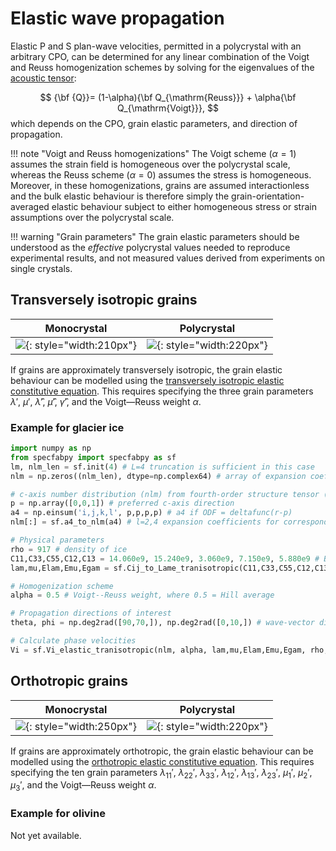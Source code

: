 # Elastic wave propagation

Elastic P and S plan-wave velocities, permitted in a polycrystal with an arbitrary CPO, can be determined for any linear combination of the Voigt and Reuss homogenization schemes by solving for the eigenvalues of the [acoustic tensor](https://www.brown.edu/Departments/Engineering/Courses/En221/Notes/Elasticity/Elasticity.htm):

$$
{\bf {Q}}= (1-\alpha){\bf Q_{\mathrm{Reuss}}} + \alpha{\bf Q_{\mathrm{Voigt}}},
$$
which depends on the CPO, grain elastic parameters, and direction of propagation.

!!! note "Voigt and Reuss homogenizations"
    The Voigt scheme ($\alpha=1$) assumes the strain field is homogeneous over the polycrystal scale, whereas the Reuss scheme ($\alpha=0$) assumes the stress is homogeneous.
    Moreover, in these homogenizations, grains are assumed interactionless and the bulk elastic behaviour is therefore simply the grain-orientation-averaged elastic behaviour subject to either homogeneous stress or strain assumptions over the polycrystal scale.

!!! warning "Grain parameters" 
    The grain elastic parameters should be understood as the *effective* polycrystal values needed to reproduce experimental results, and not measured values derived from experiments on single crystals.

## Transversely isotropic grains

| Monocrystal | Polycrystal |
| :-: | :-: |
| ![](https://raw.githubusercontent.com/nicholasmr/specfab/main/images/tranisotropic/tranisotropic-elastic-monocrystal.png){: style="width:210px"} | ![](https://raw.githubusercontent.com/nicholasmr/specfab/main/images/tranisotropic/polycrystal.png){: style="width:220px"} |

If grains are approximately transversely isotropic, the grain elastic behaviour can be modelled using the [transversely isotropic elastic constitutive equation](constitutive-elastic.md).
This requires specifying the three grain parameters $\lambda'$, $\mu'$, $\hat{\lambda}'$, $\hat{\mu}'$, $\hat{\gamma}'$, and the Voigt&mdash;Reuss weight $\alpha$.

### Example for glacier ice

```python
import numpy as np
from specfabpy import specfabpy as sf
lm, nlm_len = sf.init(4) # L=4 truncation is sufficient in this case
nlm = np.zeros((nlm_len), dtype=np.complex64) # array of expansion coefficients

# c-axis number distribution (nlm) from fourth-order structure tensor (a4)
p = np.array([0,0,1]) # preferred c-axis direction
a4 = np.einsum('i,j,k,l', p,p,p,p) # a4 if ODF = deltafunc(r-p) 
nlm[:] = sf.a4_to_nlm(a4) # l=2,4 expansion coefficients for corresponding ODF (a4 is normalized)

# Physical parameters
rho = 917 # density of ice
C11,C33,C55,C12,C13 = 14.060e9, 15.240e9, 3.060e9, 7.150e9, 5.880e9 # Bennett (1968) parameters
lam,mu,Elam,Emu,Egam = sf.Cij_to_Lame_tranisotropic(C11,C33,C55,C12,C13) 

# Homogenization scheme
alpha = 0.5 # Voigt--Reuss weight, where 0.5 = Hill average

# Propagation directions of interest
theta, phi = np.deg2rad([90,70,]), np.deg2rad([0,10,]) # wave-vector directions (theta is colatitude, phi is longitude)

# Calculate phase velocities
Vi = sf.Vi_elastic_tranisotropic(nlm, alpha, lam,mu,Elam,Emu,Egam, rho, theta,phi) # phase velocities are V_S1=vi[0,:], V_S2=vi[1,:], V_P=vi[2,:]
```

## Orthotropic grains

| Monocrystal | Polycrystal |
| :-: | :-: |
| ![](https://raw.githubusercontent.com/nicholasmr/specfab/main/images/orthotropic/orthotropic-elastic-monocrystal.png){: style="width:250px"} | ![](https://raw.githubusercontent.com/nicholasmr/specfab/main/images/orthotropic/polycrystal.png){: style="width:220px"} |

If grains are approximately orthotropic, the grain elastic behaviour can be modelled using the [orthotropic elastic constitutive equation](constitutive-elastic.md).
This requires specifying the ten grain parameters $\lambda_{11}'$, $\lambda_{22}'$, $\lambda_{33}'$, $\lambda_{12}'$, $\lambda_{13}'$, $\lambda_{23}'$, $\mu_{1}'$, $\mu_{2}'$, $\mu_{3}'$, and the Voigt&mdash;Reuss weight $\alpha$.

### Example for olivine

Not yet available.

<!--
For polycrystals with orthotropic grains characterized by *effective* values of the grain elastic constants $a,b,c$ (see [elasticities](constitutive-elastic.md)).

**Example for olivine**

```python
import numpy as np
from specfabpy import specfabpy as sf
lm, nlm_len = sf.init(4) # L=4 truncation is sufficient in this case
nlm = np.zeros((nlm_len), dtype=np.complex64) # array of expansion coefficients

# c-axis number distribution (nlm) from fourth-order structure tensor (a4)
p = np.array([0,0,1]) # preferred c-axis direction
a4 = np.einsum('i,j,k,l', p,p,p,p) # a4 if ODF = deltafunc(r-p) 
nlm[:] = sf.a4_to_nlm(a4) # l=2,4 expansion coefficients for corresponding ODF (a4 is normalized)

# Physical parameters
rho = 917 # density of ice
C11,C33,C55,C12,C13 = 14.060e9, 15.240e9, 3.060e9, 7.150e9, 5.880e9 # Bennett (1968) parameters
lam,mu,Elam,Emu,Egam = sf.Cij_to_Lame_tranisotropic(C11,C33,C55,C12,C13) 

# Homogenization scheme
alpha = 0.5 # Voigt--Reuss weight, where 0.5 = Hill average

# Phase velocities
theta, phi = np.deg2rad([90,70,]), np.deg2rad([0,10,]) # wave-vector directions (theta is colatitude, phi is longitude)
Vi = sf.Vi_elastic_tranisotropic(nlm, alpha, lam,mu,Elam,Emu,Egam, rho, theta,phi) # phase velocities are V_S1=vi[0,:], V_S2=vi[1,:], V_P=vi[2,:]
```
-->
